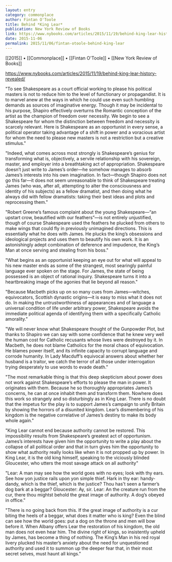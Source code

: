 ```yaml
---
layout: entry
category: commonplace
author: Fintan O'Toole
title: Behind *King Lear*
publication: New York Review of Books
link: https://www.nybooks.com/articles/2015/11/19/behind-king-lear-history-revealed/
date: 2015-11-06
permalink: 2015/11/06/fintan-otoole-behind-king-lear
---
```


[[2015]] • [[Commonplace]] • [[Fintan O'Toole]] • [[New York Review of Books]]

https://www.nybooks.com/articles/2015/11/19/behind-king-lear-history-revealed/

"To see Shakespeare as a court official working to please his political masters is not to reduce him to the level of functionary or propagandist. It is to marvel anew at the ways in which he could use even such humbling demands as sources of imaginative energy. Though it may be incidental to his purpose, Shapiro effectively overturns the Romantic conception of the artist as the champion of freedom over necessity. We begin to see a Shakespeare for whom the distinction between freedom and necessity is scarcely relevant. Here is Shakespeare as an opportunist in every sense, a political operator taking advantage of a shift in power and a voracious artist for whom the need to please new masters is not a restriction but a creative stimulus."

"Indeed, what comes across most strongly is Shakespeare’s genius for transforming what is, objectively, a servile relationship with his sovereign, master, and employer into a breathtaking act of appropriation. Shakespeare doesn’t just write to James’s order—he somehow manages to absorb James’s interests into his own imagination. In fact—though Shapiro does not go this far—it does not seem unreasonable to think of Shakespeare treating James (who was, after all, attempting to alter the consciousness and identity of his subjects) as a fellow dramatist, and then doing what he always did with fellow dramatists: taking their best ideas and plots and reprocessing them."

"Robert Greene’s famous complaint about the young Shakespeare—“an upstart crow, beautified with our feathers”—is not entirely unjustified, though of course Shakespeare used the feathers he plucked from others to make wings that could fly in previously unimagined directions. This is essentially what he does with James. He plucks the king’s obsessions and ideological projects and uses them to beautify his own work. It is an astonishingly adept combination of deference and impudence, the King’s Man at once serving and stealing from his boss."
 
"What begins as an opportunist keeping an eye out for what will appeal to his new master ends as some of the strangest, most searingly painful language ever spoken on the stage. For James, the state of being possessed is an object of rational inquiry. Shakespeare turns it into a heartbreaking image of the agonies that lie beyond all reason."

"Because Macbeth picks up on so many cues from James—witches, equivocators, Scottish dynastic origins—it is easy to miss what it does not do. In making the untrustworthiness of appearances and of language a universal condition of life under arbitrary power, Shakespeare avoids the immediate political agenda of identifying them with a specifically Catholic amorality."

"We will never know what Shakespeare thought of the Gunpowder Plot, but thanks to Shapiro we can say with some confidence that he knew very well the human cost for Catholic recusants whose lives were destroyed by it. In Macbeth, he does not blame Catholics for the moral chaos of equivocation. He blames power itself, and its infinite capacity to corrupt language and corrode humanity. In Lady Macduff’s equivocal answers about whether her husband is a traitor, we catch the terror of all those under interrogation trying desperately to use words to evade death."

"The most remarkable thing is that this deep skepticism about power does not work against Shakespeare’s efforts to please the man in power. It originates with them. Because he so thoroughly appropriates James’s concerns, he can at once inhabit them and transform them. Nowhere does this work so strangely and so disturbingly as in King Lear. There is no doubt that the impetus for the play is to support James’s campaign to unify Britain by showing the horrors of a disunited kingdom. Lear’s dismembering of his kingdom is the negative correlative of James’s destiny to make its body whole again."

"King Lear cannot end because authority cannot be restored. This impossibility results from Shakespeare’s greatest act of opportunism. James’s interests have given him the opportunity to write a play about the collapse of all political order and that in turn gives him the opportunity to show what authority really looks like when it is not propped up by power. In King Lear, it is the old king himself, speaking to the viciously blinded Gloucester, who utters the most savage attack on all authority"

"Lear: A man may see how the world goes with no eyes; look with thy ears. See how yon justice rails upon yon simple thief. Hark in thy ear: handy-dandy, which is the thief, which is the justice? Thou has’t seen a farmer’s dog bark at a beggar? Gloucester: Ay, sir. Lear: An the creature run from the cur, there thou mightst behold the great image of authority. A dog’s obeyed in office."

"There is no going back from this. If the great image of authority is a cur biting the heels of a beggar, what does it matter who is king? Even the blind can see how the world goes: put a dog on the throne and men will bow before it. When Albany offers Lear the restoration of his kingdom, the old man does not even hear him. The divine right of kings, so insistently upheld by James, has become a thing of nothing. The King’s Man in his red royal livery plucked his master’s anxiety about the need for unquestioned authority and used it to summon up the deeper fear that, in their most secret selves, must haunt all kings."
